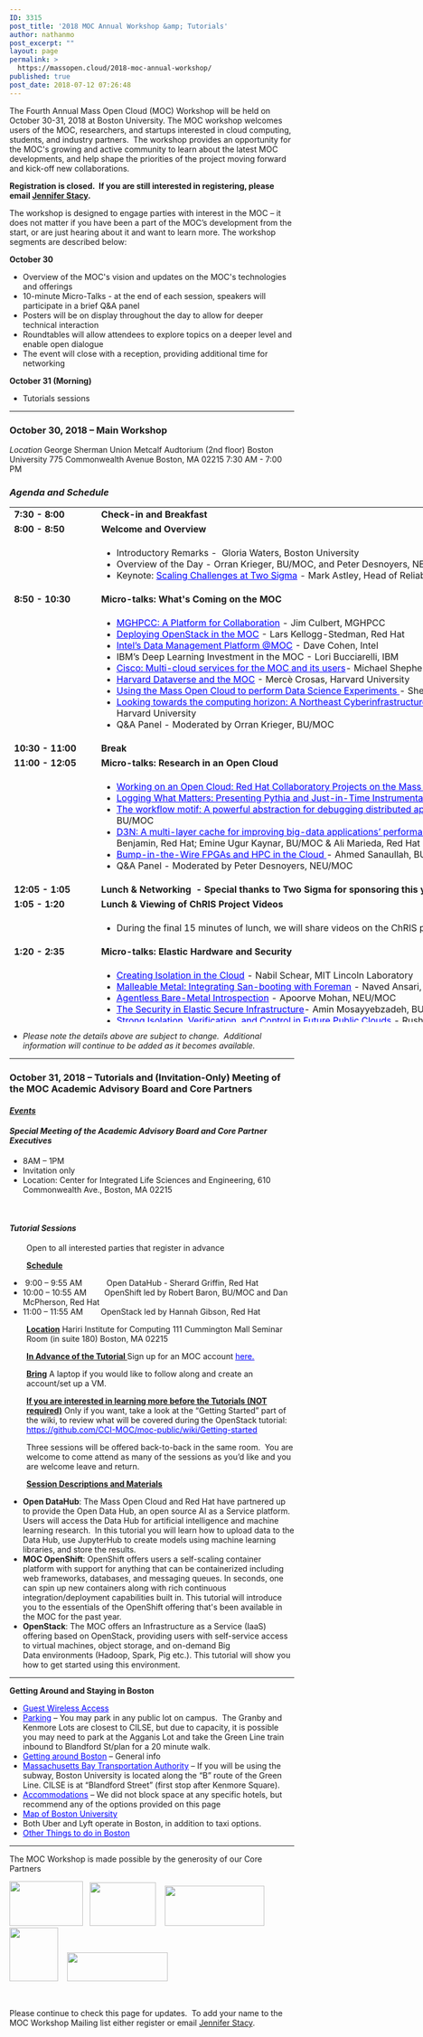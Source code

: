```yaml
---
ID: 3315
post_title: '2018 MOC Annual Workshop &amp; Tutorials'
author: nathanmo
post_excerpt: ""
layout: page
permalink: >
  https://massopen.cloud/2018-moc-annual-workshop/
published: true
post_date: 2018-07-12 07:26:48
---
```

<p class="entry-header">The Fourth Annual Mass Open Cloud (MOC) Workshop will be held on October 30-31, 2018 at Boston University. The MOC workshop welcomes users of the MOC, researchers, and startups interested in cloud computing, students, and industry partners.  The workshop provides an opportunity for the MOC's growing and active community to learn about the latest MOC developments, and help shape the priorities of the project moving forward and kick-off new collaborations.</p>
<strong>Registration is closed.  If you are still interested in registering, please email <a href="jstacy@bu.edu">Jennifer Stacy</a>.</strong>

<span style="font-weight: 400">The workshop is designed to engage parties with interest in the MOC – it does not matter if you have been a part of the MOC’s development from the start, or are just hearing about it and want to learn more. The workshop segments are described below:</span>

<b>October 30</b>
<ul>
 	<li style="font-weight: 400"><span style="font-weight: 400">Overview of the MOC's vision and updates on the MOC's technologies and offerings</span></li>
 	<li style="font-weight: 400"><span style="font-weight: 400">10-minute Micro-Talks - at the end of each session, speakers will participate in a brief Q&amp;A panel </span></li>
 	<li style="font-weight: 400"><span style="font-weight: 400">Posters will be on display throughout the day to allow for deeper technical interaction</span></li>
 	<li style="font-weight: 400"><span style="font-weight: 400">Roundtables will allow attendees to explore topics on a deeper level and enable open dialogue</span></li>
 	<li style="font-weight: 400"><span style="font-weight: 400">The event will close with a reception, providing additional time for networking</span></li>
</ul>
<b>October 31 (Morning)</b>
<ul>
 	<li style="font-weight: 400"><span style="font-weight: 400">Tutorials sessions </span></li>
</ul>

<hr />

<h3><strong>October 30, 2018 – Main Workshop</strong></h3>
<em>Location</em>
George Sherman Union
Metcalf Audtorium (2nd floor)
Boston University
775 Commonwealth Avenue
Boston, MA 02215
7:30 AM - 7:00 PM
<h3><em>Agenda and Schedule </em></h3>
<table style="width: 1184px;height: 912px">
<tbody>
<tr style="height: 18px">
<td style="width: 140.025px;height: 18px"><strong>7:30 - 8:00 </strong></td>
<td style="width: 1031.63px;height: 18px"><strong>Check-in and Breakfast </strong></td>
</tr>
<tr style="height: 18px">
<td style="width: 140.025px;height: 18px"><strong>8:00 - 8:50</strong><strong>
</strong></td>
<td style="width: 1031.63px;height: 18px"><strong>Welcome and Overview</strong></td>
</tr>
<tr style="height: 72px">
<td style="width: 140.025px;height: 72px"><strong> </strong></td>
<td style="width: 1031.63px;height: 72px">
<ul>
 	<li>Introductory Remarks -  Gloria Waters, Boston University</li>
 	<li>Overview of the Day - Orran Krieger, BU/MOC, and Peter Desnoyers, NEU/MOC</li>
 	<li>Keynote: <span style="color: #0000ff"><a style="color: #0000ff;text-decoration: underline" href="https://massopen.cloud/wp-content/uploads/2018/10/Astley-Abstract-and-Bio.pdf">Scaling Challenges at Two Sigma</a></span> - Mark Astley, Head of Reliability Engineering, Two Sigma Investments</li>
</ul>
</td>
</tr>
<tr style="height: 18px">
<td style="width: 140.025px;height: 18px"><strong>8:50 - 10:30</strong></td>
<td style="width: 1031.63px;height: 18px"><b>Micro-talks: What's Coming on the MOC</b></td>
</tr>
<tr style="height: 173px">
<td style="width: 140.025px;height: 173px"><strong> </strong></td>
<td style="width: 1031.63px;height: 173px">
<ul>
 	<li><span style="text-decoration: underline"><span style="color: #0000ff"><a style="color: #0000ff;text-decoration: underline" href="https://massopen.cloud/wp-content/uploads/2018/10/Culbert-Abstract-and-Bio.pdf">MGHPCC: A Platform for Collaboration</a></span></span> - Jim Culbert, MGHPCC</li>
 	<li><a href="https://massopen.cloud/wp-content/uploads/2018/10/Kellogg-Stedman-Abstract-and-Bio.pdf"><span style="text-decoration: underline;color: #0000ff">Deploying OpenStack in <span style="text-decoration: underline">the</span> MOC</span></a> - Lars Kellogg-Stedman, Red Hat</li>
 	<li><span style="color: #0000ff"><a style="color: #0000ff;text-decoration: underline" href="https://massopen.cloud/wp-content/uploads/2018/10/Abstract-and-Bio.pdf">Intel’s Data Management Platform @MOC</a></span> - Dave Cohen, Intel</li>
 	<li>IBM’s Deep Learning Investment in the MOC - Lori Bucciarelli, IBM</li>
 	<li><span style="color: #0000ff"><a style="color: #0000ff" href="https://massopen.cloud/wp-content/uploads/2018/10/Shepherd-Abstract-and-Bio-1.pdf"><span style="text-decoration: underline">Cisco: Multi-cloud services for the MOC and its users</span></a></span>- Michael Shepherd, Cisco</li>
 	<li><span style="text-decoration: underline"><span style="color: #0000ff"><a style="color: #0000ff;text-decoration: underline" href="https://massopen.cloud/wp-content/uploads/2018/10/Crosas-Abstract-and-Bio.pdf">Harvard Dataverse and the MOC</a></span></span> - Mercè Crosas, Harvard University</li>
 	<li><span style="text-decoration: underline"><span style="color: #0000ff;text-decoration: underline"><a style="color: #0000ff;text-decoration: underline" href="https://massopen.cloud/wp-content/uploads/2018/10/Huels-Abstract-and-bio.pdf">Using the Mass Open Cloud to perform Data Science Experiments</a> </span></span>- Sherard Griffin, Red Hat</li>
 	<li><span style="text-decoration: underline"><span style="color: #0000ff;text-decoration: underline"><a style="color: #0000ff;text-decoration: underline" href="https://massopen.cloud/wp-content/uploads/2018/10/Gilmore-and-Yokel-Abstract-and-Bio.pdf">Looking towards the computing horizon: A Northeast Cyberinfrastructure Lab</a> </span></span>- Wayne Gilmore, Boston University &amp; Scott Yokel, Harvard University</li>
 	<li>Q&amp;A Panel - Moderated by Orran Krieger, BU/MOC</li>
</ul>
</td>
</tr>
<tr style="height: 18px">
<td style="width: 140.025px;height: 18px"><strong>10:</strong><strong>30</strong><strong style="font-family: inherit;font-size: inherit"> - 11:00</strong><strong>
</strong></td>
<td style="width: 1031.63px;height: 18px"><b>Break</b></td>
</tr>
<tr style="height: 18px">
<td style="width: 140.025px;height: 18px"><strong>11:00 - 12:05</strong></td>
<td style="width: 1031.63px;height: 18px"><b>Micro-talks: Research in an Open Cloud</b></td>
</tr>
<tr style="height: 173px">
<td style="width: 140.025px;height: 163px"><strong> </strong></td>
<td style="width: 1031.63px;height: 163px">
<ul>
 	<li><span style="text-decoration: underline"><a href="https://massopen.cloud/wp-content/uploads/2018/10/Brock-Abstract-and-Bio.pdf"><span style="color: #0000ff;text-decoration: underline">Working on an Open Cloud: Red Hat Collaboratory Projects on the Mass Open Cloud</span></a></span> - Hugh Brock, Red Hat</li>
 	<li><span style="color: #0000ff"><a style="color: #0000ff" href="https://massopen.cloud/wp-content/uploads/2018/10/Ates-and-Sturmann-Abstract-and-Bio.pdf"><span style="text-decoration: underline">Logging What Matters: Presenting Pythia and Just-in-Time Instrumentation</span></a></span> - Emre Ates, BU &amp; Lily Sturmann, BU/Red Hat</li>
 	<li><a href="https://massopen.cloud/wp-content/uploads/2018/10/Abdi-and-Ghaemi-Abstract-and-Bio-1.pdf"><span style="text-decoration: underline;color: #0000ff">The workflow motif: A powerful abstraction for debugging distributed applications</span>-</a> Mania Abdi, NEU/MOC &amp; Golsana Ghaemi, BU/MOC</li>
 	<li><a href="https://massopen.cloud/wp-content/uploads/2018/10/Benjamin-Kaynar-and-Maredia-Abstract-and-Bio.pdf"><span style="text-decoration: underline"><span style="color: #0000ff;text-decoration: underline">D3N: A multi-layer cache for improving big-data applications’ performance in data centers with imbalanced networks</span></span></a><em>- </em>Matt Benjamin, Red Hat; Emine Ugur Kaynar, BU/MOC &amp; Ali Marieda, Red Hat</li>
 	<li><span style="text-decoration: underline"><span style="color: #0000ff;text-decoration: underline"><a style="color: #0000ff;text-decoration: underline" href="https://massopen.cloud/wp-content/uploads/2018/10/Sanaullah-Abstract-and-Bio.pdf">Bump-in-the-Wire FPGAs and HPC in the Cloud</a> </span></span><em>-</em> Ahmed Sanaullah, BU</li>
 	<li>Q&amp;A Panel - Moderated by Peter Desnoyers, NEU/MOC</li>
</ul>
</td>
</tr>
<tr style="height: 18px">
<td style="width: 140.025px;height: 18px"><strong>12:05 - 1:05</strong></td>
<td style="width: 1031.63px;height: 18px"><strong>Lunch &amp; Networking  - Special thanks to Two Sigma for sponsoring this year's MOC Workshop lunch!</strong></td>
</tr>
<tr style="height: 17px">
<td style="width: 140.025px;height: 17px"><strong>1:05 - 1:20</strong></td>
<td style="width: 1031.63px;height: 17px"><strong>Lunch &amp; Viewing of ChRIS Project Videos</strong></td>
</tr>
<tr style="height: 41px">
<td style="width: 140.025px;height: 41px"><strong> </strong></td>
<td style="width: 1031.63px;height: 41px">
<ul>
 	<li>During the final 15 minutes of lunch, we will share videos on the ChRIS project.</li>
</ul>
</td>
</tr>
<tr style="height: 18px">
<td style="width: 140.025px;height: 18px"><strong>1:20 - 2:35 </strong></td>
<td style="width: 1031.63px;height: 18px"><strong>Micro-talks: Elastic Hardware and Security</strong></td>
</tr>
<tr style="height: 18px">
<td style="width: 140.025px;height: 18px"><strong> </strong></td>
<td style="width: 1031.63px;height: 18px">
<ul>
 	<li><span style="text-decoration: underline"><span style="color: #0000ff"><a style="color: #0000ff;text-decoration: underline" href="https://massopen.cloud/wp-content/uploads/2018/10/Schear-Abstract-and-Bio.pdf">Creating Isolation in the Cloud</a></span></span> - Nabil Schear, MIT Lincoln Laboratory</li>
 	<li><span style="text-decoration: underline;color: #0000ff"><a style="color: #0000ff;text-decoration: underline" href="https://massopen.cloud/wp-content/uploads/2018/10/Ballou-Abstract-and-Bio.pdf">Malleable Metal: Integrating San-booting with Foreman</a></span> - Naved Ansari, BU/MOC &amp; Ian Ballou, BU/MOC</li>
 	<li><a href="https://massopen.cloud/wp-content/uploads/2018/10/Mohan-Abstract-and-Bio.pdf"><span style="text-decoration: underline"><span style="color: #0000ff;text-decoration: underline">Agentless Bare-Metal Introspection</span></span></a> - Apoorve Mohan, NEU/MOC</li>
 	<li><span style="text-decoration: underline"><span style="color: #0000ff;text-decoration: underline"><a style="color: #0000ff;text-decoration: underline" href="https://massopen.cloud/wp-content/uploads/2018/10/Mossayebzedah-Abstract-and-Bio-1.pdf">The Security in Elastic Secure </a>Infrastructure</span></span>- Amin Mosayyebzadeh, BU/MOC</li>
 	<li><a href="https://massopen.cloud/wp-content/uploads/2018/10/Patel-Abstract-and-Bio.pdf"><span style="text-decoration: underline;color: #0000ff">Strong Isolation, Verification, and Control in Future Public Clouds</span></a> - Rushi Patel, BU</li>
 	<li><a href="https://massopen.cloud/wp-content/uploads/2018/10/Tikale-Abstract-and-Bio.pdf"><span style="text-decoration: underline"><span style="color: #0000ff;text-decoration: underline">FLOCX: Enabling marketplace at the bottom of the cloud</span> </span></a>- Sahil Tikale, BU/MOC</li>
 	<li>Q&amp;A Panel - Moderated by Orran Krieger, BU/MOC</li>
</ul>
</td>
</tr>
<tr style="height: 18px">
<td style="width: 140.025px;height: 18px"><strong>2:35 - 3:40</strong></td>
<td style="width: 1031.63px;height: 18px"><strong>Micro-talks: Research on an Open Cloud</strong></td>
</tr>
<tr style="height: 135px">
<td style="width: 140.025px;height: 135px"><strong> </strong></td>
<td style="width: 1031.63px;height: 135px">
<ul>
 	<li><span style="text-decoration: underline"><a href="https://massopen.cloud/wp-content/uploads/2018/10/McPherson-and-Pienaar-Abstract-and-Bio-2.pdf"><span style="color: #0000ff;text-decoration: underline">Medical Image Processing on the MOC with ChRIS and OpenShift</span> </a></span>- Dan McPherson, Red Hat &amp; Rudolph Pienaar, Boston Children's Hospital</li>
 	<li><span style="text-decoration: underline"><span style="color: #0000ff"><a style="color: #0000ff;text-decoration: underline" href="https://massopen.cloud/wp-content/uploads/2018/10/Getchell-Abstract-and-Bio.pdf">Secure Multi-Party Computing in the Cloud</a></span></span> - Ben Getchell, BU</li>
 	<li><a href="https://massopen.cloud/wp-content/uploads/2018/10/Dong-Abstract-and-Bio.pdf"><span style="text-decoration: underline;color: #0000ff">A demonstration of adapting HW to SW needs for network workloads</span></a> - Han Dong, BU</li>
 	<li><span style="text-decoration: underline;color: #0000ff"><a style="color: #0000ff;text-decoration: underline" href="https://massopen.cloud/wp-content/uploads/2018/10/UKL__A_Unikernel_based_on_Linux.pdf">A Unikernal based on Linux</a></span> - Ali Raza, BU &amp; Parul Sohal, BU</li>
 	<li><a href="https://massopen.cloud/wp-content/uploads/2018/10/Unger-Abstract-and-Bio.pdf"><span style="text-decoration: underline"><span style="color: #0000ff;text-decoration: underline">FaaS: Think Outside the Container</span> </span></a>- Tommy Unger, BU</li>
 	<li>Q&amp;A Panel - Moderated by Pater Desnoyers, NEU/MOC</li>
</ul>
</td>
</tr>
<tr style="height: 18px">
<td style="width: 140.025px;height: 18px"><strong>3:40 - 4:10</strong></td>
<td style="width: 1031.63px;height: 18px"><strong>Break</strong></td>
</tr>
<tr style="height: 18px">
<td style="width: 140.025px;height: 18px"><strong>4:10 - 4:55</strong></td>
<td style="width: 1031.63px;height: 18px"><strong>Roundtables (Attendees will pick one to attend)</strong></td>
</tr>
<tr style="height: 42px">
<td style="width: 140.025px;height: 42px"><span style="text-decoration: underline;color: #0000ff"><strong> </strong></span></td>
<td style="width: 1031.63px;height: 42px">
<ul>
 	<li><span style="text-decoration: underline"><span style="color: #0000ff"><a style="color: #0000ff;text-decoration: underline" href="https://massopen.cloud/wp-content/uploads/2018/10/Research-Roundtable-1.pdf">Future Research Opportunities in the MOC </a></span></span>- facilitated by Ayse Coskun, BU; Raja Sambasivan, BU &amp; Mayank Varia, BU</li>
 	<li><a href="https://massopen.cloud/wp-content/uploads/2018/10/Data-Science-and-the-MOC-Roundtable-1.pdf"><span style="text-decoration: underline;color: #0000ff">Data Science and the MOC</span></a> - facilitated by Merce Crosas, Harvard University &amp; Sherard Griffin, Red Hat</li>
 	<li><span style="text-decoration: underline"><span style="color: #0000ff"><a style="color: #0000ff;text-decoration: underline" href="https://massopen.cloud/wp-content/uploads/2018/10/NECI-Roundtable-2.pdf">Looking towards the computing horizon: A Northeast Cyberinfrastructure Lab</a> </span></span>- facilitated by John Goodhue, MGHPCC &amp; Scott Yokel, Harvard University</li>
</ul>
</td>
</tr>
<tr style="height: 17px">
<td style="width: 140.025px;height: 17px"><strong>4:55 - 5:10</strong></td>
<td style="width: 1031.63px;height: 17px"><strong>Break  (Roundtable leads prepare report outs)</strong></td>
</tr>
<tr style="height: 18px">
<td style="width: 140.025px;height: 18px"><strong>5:10 - 5:30</strong></td>
<td style="width: 1031.63px;height: 18px"><strong>Roundtable Report Outs</strong></td>
</tr>
<tr style="height: 18px">
<td style="width: 140.025px;height: 18px"><strong>5:30 - 5:40</strong></td>
<td style="width: 1031.63px;height: 18px"><strong>Closing Remarks</strong></td>
</tr>
<tr style="height: 18px">
<td style="width: 140.025px;height: 18px"><strong>5:40 - 6:45</strong></td>
<td style="width: 1031.63px;height: 18px"><strong>Reception - Special thanks to Red Hat for sponsoring this year's MOC Workshop reception!</strong></td>
</tr>
</tbody>
</table>
<ul>
 	<li><em>Please note the details above are subject to change.  Additional information will continue to be added as it becomes available.</em></li>
</ul>

<hr />

<h3><strong>October 31, 2018 – Tutorials and (Invitation-Only) Meeting of the MOC Academic Advisory Board and Core Partners</strong></h3>
<h4><span style="text-decoration: underline"><strong><em>Events</em></strong></span></h4>
<h4><strong><em>Special Meeting of the Academic Advisory Board and Core Partner Executives</em></strong></h4>
<ul>
 	<li>8AM – 1PM</li>
 	<li>Invitation only</li>
 	<li>Location: Center for Integrated Life Sciences and Engineering, 610 Commonwealth Ave., Boston, MA 02215</li>
</ul>
&nbsp;
<h4><strong><em>Tutorial Sessions</em> </strong></h4>
<p style="padding-left: 30px">Open to all interested parties that register in advance</p>
<p style="padding-left: 30px"><strong><u>Schedule</u></strong></p>

<ul>
 	<li> 9:00 – 9:55 AM           Open DataHub - Sherard Griffin, Red Hat</li>
 	<li>10:00 – 10:55 AM        OpenShift led by Robert Baron, BU/MOC and Dan McPherson, Red Hat</li>
 	<li>11:00 – 11:55 AM        OpenStack led by Hannah Gibson, Red Hat</li>
</ul>
<p style="padding-left: 30px"><strong><u>Location</u></strong>
Hariri Institute for Computing
111 Cummington Mall
Seminar Room (in suite 180)
Boston, MA 02215</p>
<p style="padding-left: 30px"><strong><u>In Advance of the Tutorial
</u></strong>Sign up for an MOC account <span style="text-decoration: underline"><span style="color: #0000ff"><a style="color: #0000ff;text-decoration: underline" href="https://massopen.cloud/blog/user-account-request-form/">here.</a></span></span></p>
<p style="padding-left: 30px"><strong><u>Bring</u></strong>
A laptop if you would like to follow along and create an account/set up a VM.</p>
<p style="padding-left: 30px"><strong><u>If you are interested in learning more before the Tutorials (NOT required)</u></strong>
Only if you want, take a look at the “Getting Started” part of the wiki, to review what will be covered during the OpenStack tutorial:
<span style="text-decoration: underline"><span style="color: #0000ff"><a style="color: #0000ff;text-decoration: underline" href="https://github.com/CCI-MOC/moc-public/wiki/Getting-started">https://github.com/CCI-MOC/moc-public/wiki/Getting-started</a></span></span></p>
<p style="padding-left: 30px">Three sessions will be offered back-to-back in the same room.  You are welcome to come attend as many of the sessions as you’d like and you are welcome leave and return.</p>
<p style="padding-left: 30px"><strong><u>Session Descriptions and Materials</u></strong></p>

<ul>
 	<li><strong>Open DataHub</strong>: The Mass Open Cloud and Red Hat have partnered up to provide the Open Data Hub, an open source AI as a Service platform.  Users will access the Data Hub for artificial intelligence and machine learning research.  In this tutorial you will learn how to upload data to the Data Hub, use JupyterHub to create models using machine learning libraries, and store the results.</li>
 	<li><strong>MOC OpenShift</strong>: OpenShift offers users a self-scaling container platform with support for anything that can be containerized including web frameworks, databases, and messaging queues. In seconds, one can spin up new containers along with rich continuous integration/deployment capabilities built in. This tutorial will introduce you to the essentials of the OpenShift offering that's been available in the MOC for the past year.</li>
 	<li><strong>OpenStack</strong>: The MOC offers an Infrastructure as a Service (IaaS) offering based on OpenStack, providing users with self-service access to virtual machines, object storage, and on-demand Big Data environments (Hadoop, Spark, Pig etc.). This tutorial will show you how to get started using this environment.</li>
</ul>

<hr />

<strong>Getting Around and Staying in Boston
</strong>
<ul>
 	<li><span style="text-decoration: underline"><span style="color: #0000ff"><a style="color: #0000ff;text-decoration: underline" href="https://www.bu.edu/tech/services/support/networks/wireless/guest/">Guest Wireless Access</a></span></span></li>
 	<li><span style="text-decoration: underline"><span style="color: #0000ff"><a style="color: #0000ff;text-decoration: underline" href="https://www.bu.edu/parking/lots-locations/family-guests-and-visitor-parking/">Parking</a></span></span> – You may park in any public lot on campus.  The Granby and Kenmore Lots are closest to CILSE, but due to capacity, it is possible you may need to park at the Agganis Lot and take the Green Line train inbound to Blandford St/plan for a 20 minute walk.</li>
 	<li><span style="text-decoration: underline;color: #0000ff"><a style="color: #0000ff;text-decoration: underline" href="http://www.bu.edu/admissions/student-life/city-of-boston/transportation/">Getting around Boston</a></span> – General info</li>
 	<li><a href="http://www.mbta.com/"><span style="text-decoration: underline;color: #0000ff">Massachusetts Bay Transportation Authority</span></a> – If you will be using the subway, Boston University is located along the “B” route of the Green Line. CILSE is at “Blandford Street” (first stop after Kenmore Square).</li>
 	<li><a href="http://www.bu.edu/alumni/benefits-resources/travel/#hotels"><span style="text-decoration: underline"><span style="color: #0000ff;text-decoration: underline">Accommodations</span></span></a> – We did not block space at any specific hotels, but recommend any of the options provided on this page</li>
 	<li><a href="http://www.bu.edu/maps/"><span style="text-decoration: underline"><span style="color: #0000ff;text-decoration: underline">Map of Boston University</span></span></a></li>
 	<li>Both Uber and Lyft operate in Boston, in addition to taxi options.</li>
 	<li><span style="text-decoration: underline"><span style="color: #0000ff"><a style="color: #0000ff;text-decoration: underline" href="http://www.bu.edu/admissions/student-life/city-of-boston/">Other Things to do in Boston</a></span></span></li>
</ul>

<hr />

The MOC Workshop is made possible by the generosity of our Core Partners

<img class="alignnone wp-image-781" src="https://massopen.cloud/wp-content/uploads/2016/03/cisco-logo-3-300x182.jpg" alt="" width="130" height="79" />   <img class="alignnone wp-image-780" src="https://massopen.cloud/wp-content/uploads/2016/03/293px-Intel-logo.svg.png" alt="" width="117" height="77" />    <img class="alignnone wp-image-3204" src="https://massopen.cloud/wp-content/uploads/2016/03/na_logo_hrz_2c_rgb_lrg1-300x120.jpg" alt="" width="176" height="71" />   <img class="alignnone wp-image-787" src="https://massopen.cloud/wp-content/uploads/2016/03/redhat-logo-273x300.jpg" alt="" width="86" height="95" />    <img class="alignnone wp-image-785" src="https://massopen.cloud/wp-content/uploads/2016/03/TwoSigma-636x183-300x86.png" alt="" width="178" height="51" />

&nbsp;

Please continue to check this page for updates.  To add your name to the MOC Workshop Mailing list either register or email <a href="jstacy@bu.edu">Jennifer Stacy</a>.